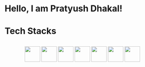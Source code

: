 <h1>Hello, I am Pratyush Dhakal!</h1>

<h1>Tech Stacks</h1>
<div style="display: flex; align-items: center; justify-content: center;">
  
<a href="#"><img src="https://cdn.svgporn.com/logos/react.svg" style="width: 50px;"/></a>
<a href="#"><img src="https://cdn.svgporn.com/logos/javascript.svg" style="width: 50px;"/></a>
<a href="#"><img src="https://cdn.svgporn.com/logos/react-query-icon.svg" style="width: 50px;"/></a>
<a href="#"><img src="https://cdn.svgporn.com/logos/tailwindcss-icon.svg" style="width: 50px;"/></a>
<a href="#"><img src="https://cdn.svgporn.com/logos/css-3.svg" style="width: 50px;"/></a>
<a href="#"><img src="https://cdn.svgporn.com/logos/redux.svg" style="width: 50px;"/></a>
<a href="#"><img src="https://cdn.svgporn.com/logos/html-5.svg" style="width: 50px;"/></a>

</div>



